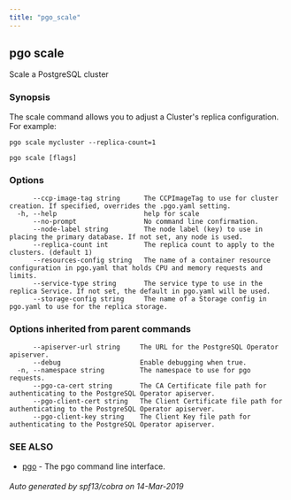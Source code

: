 ```yaml
---
title: "pgo_scale"
---
```

## pgo scale

Scale a PostgreSQL cluster

### Synopsis

The scale command allows you to adjust a Cluster's replica configuration. For example:

	pgo scale mycluster --replica-count=1

```
pgo scale [flags]
```

### Options

```
      --ccp-image-tag string      The CCPImageTag to use for cluster creation. If specified, overrides the .pgo.yaml setting.
  -h, --help                      help for scale
      --no-prompt                 No command line confirmation.
      --node-label string         The node label (key) to use in placing the primary database. If not set, any node is used.
      --replica-count int         The replica count to apply to the clusters. (default 1)
      --resources-config string   The name of a container resource configuration in pgo.yaml that holds CPU and memory requests and limits.
      --service-type string       The service type to use in the replica Service. If not set, the default in pgo.yaml will be used.
      --storage-config string     The name of a Storage config in pgo.yaml to use for the replica storage.
```

### Options inherited from parent commands

```
      --apiserver-url string     The URL for the PostgreSQL Operator apiserver.
      --debug                    Enable debugging when true.
  -n, --namespace string         The namespace to use for pgo requests.
      --pgo-ca-cert string       The CA Certificate file path for authenticating to the PostgreSQL Operator apiserver.
      --pgo-client-cert string   The Client Certificate file path for authenticating to the PostgreSQL Operator apiserver.
      --pgo-client-key string    The Client Key file path for authenticating to the PostgreSQL Operator apiserver.
```

### SEE ALSO

* [pgo](/cli/pgo/)	 - The pgo command line interface.

###### Auto generated by spf13/cobra on 14-Mar-2019
